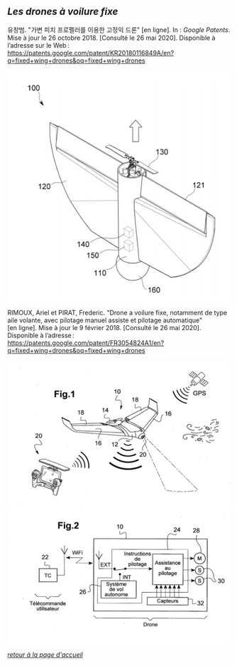 ## *Les drones à voilure fixe*

 유창범. "가변 피치 프로펠러를 이용한 고정익 드론" [en ligne]. In : *Google Patents*. Mise à jour le 26 octobre 2018. [Consulté le 26 mai 2020]. Disponible à l’adresse sur le Web : <https://patents.google.com/patent/KR20180116849A/en?q=fixed+wing+drones&oq=fixed+wing+drones>

![scvoilfixs](images/fix1.jpg)

RIMOUX, Ariel et PIRAT, Frederic. "Drone a voilure fixe, notamment de type aile volante, avec pilotage manuel assiste et pilotage automatique" [en ligne]. Mise à jour le 9 février 2018. [Consulté le 26 mai 2020]. Disponible à l’adresse : <https://patents.google.com/patent/FR3054824A1/en?q=fixed+wing+drones&oq=fixed+wing+drones>

![scvoilfixs](images/voil1.jpg)
![scvoilfixs](images/fix2.jpg)


[*retour à la page d'accueil*](index.md)
